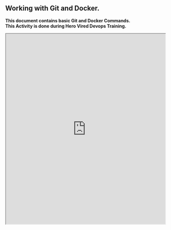 ## Working with Git and Docker.
**This document contains basic Git and Docker Commands.**
<br>
**This Activity is done during Hero Vired Devops Training.**
<br>

<html>
<body>
  <iframe src="https://drive.google.com/viewerng/viewer?embedded=true&url=https://drive.google.com/file/d/1trWROZYLK7b3a28ThtVX7aT56QXkQiLW/view?usp=sharing" width="100%" height="600px"></iframe>
</body>
</html>
